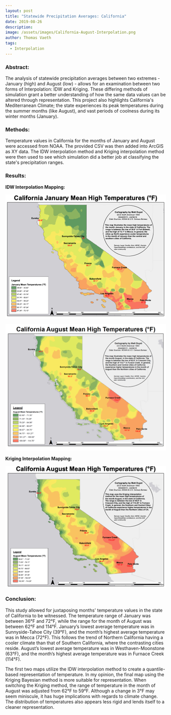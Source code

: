 ```yaml
---
layout: post
title: "Statewide Precipitation Averages: California"
date: 2019-08-26
description: 
image: /assets/images/California-August-Interpolation.png
author: Thomas Vaeth
tags: 
  - Interpolation
---
```


### Abstract:

The analysis of statewide precipitation averages between two extremes - January (high) and August (low) - allows for an examination between two forms of Interpolation: IDW and Kriging. These differing methods of simulation grant a better understanding of how the same data values can be altered through representation. This project also highlights California's Mediterranean Climate; the state experiences its peak temperatures during the summer months (like August), and vast periods of coolness during its winter months (January).

### Methods:

Temperature values in California for the months of January and August were accessed from NOAA. The provided CSV was then added into ArcGIS as XY data. The IDW interpolation method and Kriging interpolation method were then used to see which simulation did a better job at classifying the state's precipitation ranges.

### Results:

**IDW Interpolation Mapping:**

![Map GIS](/assets/images/january-interp-ca.png)

![Map GIS](/assets/images/California-August-Interpolation.png)

**Kriging Interpolation Mapping:**

![Map GIS](/assets/images/kriging-august.png)

### Conclusion:

This study allowed for juxtaposing months' temperature values in the state of California to be witnessed. The temperature range of January was between 36°F and 72°F, while the range for the month of August was between 62°F and 114°F. January’s lowest average temperature was in Sunnyside-Tahoe City (39°F), and the month’s highest average temperature was in Mecca (72°F). This follows the trend of Northern California having a cooler climate than that of Southern California, where the contrasting cities reside. August’s lowest average temperature was in Westhaven-Moonstone (63°F), and the month’s highest average temperature was in Furnace Creek (114°F).

The first two maps utilize the IDW interpolation method to create a quantile-based representation of temperature. In my opinion, the final map using the Kriging Bayesian method is more suitable for representation. When switching the Kriging method, the range of temperature in the month of August was adjusted from 62°F to 59°F. Although a change in 3°F may seem miniscule, it has huge implications with regards to climate change. The distribution of temperatures also appears less rigid and lends itself to a cleaner representation.
